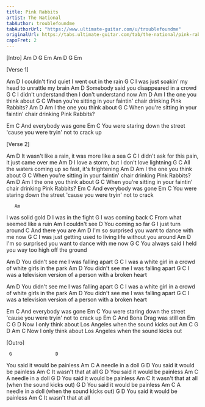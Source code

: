 ```yaml
---
title: Pink Rabbits
artist: The National
tabAuthor: troublefoundme
tabAuthorUrl: "https://www.ultimate-guitar.com/u/troublefoundme"
originalUrl: https://tabs.ultimate-guitar.com/tab/the-national/pink-rabbits-chords-1248205
capoFret: 2
---
```

[Intro]
Am D G Em
Am D G Em
 
[Verse 1]
 
Am                        D
I couldn't find quiet I went out in the rain
            G                  C
I was just soakin' my head to unrattle my brain
Am                        D
Somebody said you disappeared in a crowd
            G             C
I didn't understand then I don't understand now
Am        D
Am I the one you think about 
             G                               C
When you're sitting in your faintin' chair drinking Pink Rabbits?
Am        D
Am I the one you think about 
             G                               C
When you're sitting in your faintin' chair drinking Pink Rabbits?
 
 Em                C
And everybody was gone 
 Em                                               C
You were staring down the street 'cause you were tryin' not to crack up
 
 
[Verse 2]
 
 Am                            D
It wasn't like a rain, it was more like a sea
          G                          C
I didn't ask for this pain, it just came over me
 Am                     D
I love a storm, but I don't love lightning
          G                    C
All the waters coming up so fast, it's frightening
Am        D
Am I the one you think about 
             G                               C
When you're sitting in your faintin' chair drinking Pink Rabbits?
Am        D
Am I the one you think about 
             G                               C
When you're sitting in your faintin' chair drinking Pink Rabbits?
 Em                C
And everybody was gone 
 Em                                               C
You were staring down the street 'cause you were tryin' not to crack
 
       Am
I was solid gold
       D
I was in the fight
       G
I was coming back 
          C
From what seemed like a ruin
    Am
I couldn't see 
      D
You coming so far
       G
I just turn around 
     C
And there you are
Am                             D
I'm so surprised you want to dance with me now
           G                            C
I was just getting used to living life without you around
Am                             D
I'm so surprised you want to dance with me now
           G                         C
You always said I held you way too high off the ground
 
 
Am                       D
You didn't see me I was falling apart
         G                       C
I was a white girl in a crowd of white girls in the park
Am                       D
You didn't see me I was falling apart
         G                       C
I was a television version of a person with a broken heart
 
Am                       D
You didn't see me I was falling apart
         G                       C
I was a white girl in a crowd of white girls in the park
Am                       D
You didn't see me I was falling apart
         G                       C
I was a television version of a person with a broken heart
 
 
 Em                C
And everybody was gone 
 Em                                              C
You were staring down the street 'cause you were tryin' not to crack up
     Em                 C
And Bona Drag was still on
Em                        C                              G   D
Now I only think about Los Angeles when the sound kicks out
Am                        C                              G   D  Am  C
Now I only think about Los Angeles when the sound kicks out
 
 
[Outro]
 
     G                D
You said it would be painless
    Am           C
A needle in a doll
     G                D
You said it would be painless
    Am           C
It wasn't that at all
     G                D
You said it would be painless
    Am           C
A needle in a doll
     G                D
You said it would be painless
    Am           C
It wasn't that at all (when the sound kicks out)
     G                D
You said it would be painless
    Am           C
A needle in a doll (when the sound kicks out)
     G                D
You said it would be painless
    Am           C
It wasn't that at all